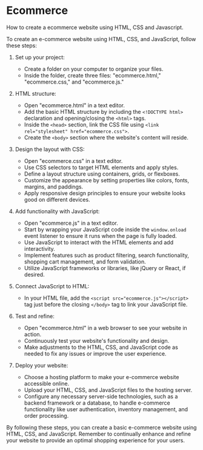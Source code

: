 # Ecommerce
How to create a ecommerce website using HTML, CSS and Javascript.


To create an e-commerce website using HTML, CSS, and JavaScript, follow these steps:

1. Set up your project:
   - Create a folder on your computer to organize your files.
   - Inside the folder, create three files: "ecommerce.html," "ecommerce.css," and "ecommerce.js."

2. HTML structure:
   - Open "ecommerce.html" in a text editor.
   - Add the basic HTML structure by including the `<!DOCTYPE html>` declaration and opening/closing the `<html>` tags.
   - Inside the `<head>` section, link the CSS file using `<link rel="stylesheet" href="ecommerce.css">`.
   - Create the `<body>` section where the website's content will reside.

3. Design the layout with CSS:
   - Open "ecommerce.css" in a text editor.
   - Use CSS selectors to target HTML elements and apply styles.
   - Define a layout structure using containers, grids, or flexboxes.
   - Customize the appearance by setting properties like colors, fonts, margins, and paddings.
   - Apply responsive design principles to ensure your website looks good on different devices.

4. Add functionality with JavaScript:
   - Open "ecommerce.js" in a text editor.
   - Start by wrapping your JavaScript code inside the `window.onload` event listener to ensure it runs when the page is fully loaded.
   - Use JavaScript to interact with the HTML elements and add interactivity.
   - Implement features such as product filtering, search functionality, shopping cart management, and form validation.
   - Utilize JavaScript frameworks or libraries, like jQuery or React, if desired.

5. Connect JavaScript to HTML:
   - In your HTML file, add the `<script src="ecommerce.js"></script>` tag just before the closing `</body>` tag to link your JavaScript file.

6. Test and refine:
   - Open "ecommerce.html" in a web browser to see your website in action.
   - Continuously test your website's functionality and design.
   - Make adjustments to the HTML, CSS, and JavaScript code as needed to fix any issues or improve the user experience.

7. Deploy your website:
   - Choose a hosting platform to make your e-commerce website accessible online.
   - Upload your HTML, CSS, and JavaScript files to the hosting server.
   - Configure any necessary server-side technologies, such as a backend framework or a database, to handle e-commerce functionality like user authentication, inventory management, and order processing.

By following these steps, you can create a basic e-commerce website using HTML, CSS, and JavaScript. Remember to continually enhance and refine your website to provide an optimal shopping experience for your users.
